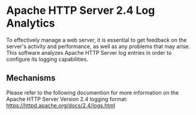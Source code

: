 # Apache HTTP Server 2.4 Log Analytics
To effectively manage a web server, it is essential to get feedback on the server's activity and performance, as well as any problems that may arise. This software analyzes Apache HTTP Server log entries in order to configure its logging capabilities.

## Mechanisms
Please refer to the following documention for more information on the Apache HTTP Server Version 2.4 logging format: https://httpd.apache.org/docs/2.4/logs.html
